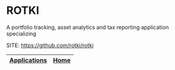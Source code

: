 # ROTKI
 
 A portfolio tracking, asset analytics and tax reporting application specializing
 
 SITE: https://github.com/rotki/rotki

 | [Applications](https://portable-linux-apps.github.io/apps.html) | [Home](https://portable-linux-apps.github.io)
 | --- | --- |
